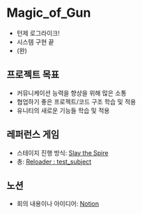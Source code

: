 # Magic_of_Gun

- 턴제 로그라이크!
- 시스템 구현 끝
- (완)

## 프로젝트 목표

- 커뮤니케이션 능력을 향상을 위해 많은 소통
- 협업하기 좋은 프로젝트/코드 구조 학습 및 적용
- 유니티의 새로운 기능들 학습 및 적용

## 레퍼런스 게임

- 스테이지 진행 방식: [Slay the Spire](https://store.steampowered.com/app/646570/Slay_the_Spire/)
- 총: [Reloader : test_subject](https://store.steampowered.com/app/1706210/Reloader_test_subject/)

## 노션
- 회의 내용이나 아이디어: [Notion](https://nogamename.notion.site/5f653582548c460f9cafb5192584d0cd?pvs=4)
